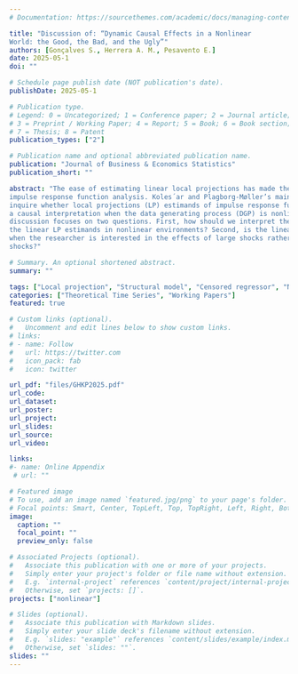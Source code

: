```yaml
---
# Documentation: https://sourcethemes.com/academic/docs/managing-content/

title: "Discussion of: “Dynamic Causal Effects in a Nonlinear
World: the Good, the Bad, and the Ugly”"
authors: [Gonçalves S., Herrera A. M., Pesavento E.]
date: 2025-05-1
doi: ""

# Schedule page publish date (NOT publication's date).
publishDate: 2025-05-1

# Publication type.
# Legend: 0 = Uncategorized; 1 = Conference paper; 2 = Journal article;
# 3 = Preprint / Working Paper; 4 = Report; 5 = Book; 6 = Book section;
# 7 = Thesis; 8 = Patent
publication_types: ["2"]

# Publication name and optional abbreviated publication name.
publication: "Journal of Business & Economics Statistics"
publication_short: ""

abstract: "The ease of estimating linear local projections has made them a popular tool for
impulse response function analysis. Koles´ar and Plagborg-Møller’s main goal is to
inquire whether local projections (LP) estimands of impulse response functions have
a causal interpretation when the data generating process (DGP) is nonlinear. This
discussion focuses on two questions. First, how should we interpret the magnitude of
the linear LP estimands in nonlinear environments? Second, is the linear LP useful
when the researcher is interested in the effects of large shocks rather than small
shocks?"

# Summary. An optional shortened abstract.
summary: ""

tags: ["Local projection", "Structural model", "Censored regressor", "Nonlinear transformation", "Nonlinear responses", "Monte Carlo integration"]
categories: ["Theoretical Time Series", "Working Papers"]
featured: true

# Custom links (optional).
#   Uncomment and edit lines below to show custom links.
# links:
# - name: Follow
#   url: https://twitter.com
#   icon_pack: fab
#   icon: twitter

url_pdf: "files/GHKP2025.pdf"
url_code: 
url_dataset:
url_poster:
url_project:
url_slides:
url_source:
url_video:

links: 
#- name: Online Appendix
 # url: ""

# Featured image
# To use, add an image named `featured.jpg/png` to your page's folder. 
# Focal points: Smart, Center, TopLeft, Top, TopRight, Left, Right, BottomLeft, Bottom, BottomRight.
image:
  caption: ""
  focal_point: ""
  preview_only: false

# Associated Projects (optional).
#   Associate this publication with one or more of your projects.
#   Simply enter your project's folder or file name without extension.
#   E.g. `internal-project` references `content/project/internal-project/index.md`.
#   Otherwise, set `projects: []`.
projects: ["nonlinear"]

# Slides (optional).
#   Associate this publication with Markdown slides.
#   Simply enter your slide deck's filename without extension.
#   E.g. `slides: "example"` references `content/slides/example/index.md`.
#   Otherwise, set `slides: ""`.
slides: ""
---
```





